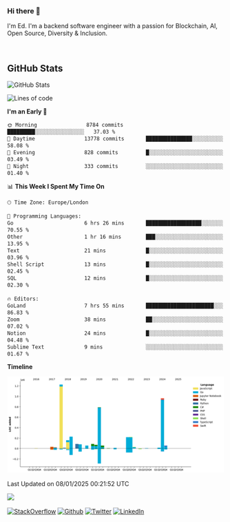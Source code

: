 ### Hi there 👋
 I'm Ed. I'm a backend software engineer with a passion for Blockchain, AI, Open Source, Diversity & Inclusion.

<br />

<h2>GitHub Stats</h2>
<p><img src="https://github-readme-stats.vercel.app/api?username=echarrod&amp;show_icons=true" alt="GitHub Stats"></p>

<!--START_SECTION:waka-->
![Lines of code](https://img.shields.io/badge/From%20Hello%20World%20I%27ve%20Written-4.4%20million%20lines%20of%20code-blue)

**I'm an Early 🐤** 

```text
🌞 Morning                8784 commits        █████████░░░░░░░░░░░░░░░░   37.03 % 
🌆 Daytime                13778 commits       ███████████████░░░░░░░░░░   58.08 % 
🌃 Evening                828 commits         █░░░░░░░░░░░░░░░░░░░░░░░░   03.49 % 
🌙 Night                  333 commits         ░░░░░░░░░░░░░░░░░░░░░░░░░   01.40 % 
```


📊 **This Week I Spent My Time On** 

```text
🕑︎ Time Zone: Europe/London

💬 Programming Languages: 
Go                       6 hrs 26 mins       ██████████████████░░░░░░░   70.55 % 
Other                    1 hr 16 mins        ███░░░░░░░░░░░░░░░░░░░░░░   13.95 % 
Text                     21 mins             █░░░░░░░░░░░░░░░░░░░░░░░░   03.96 % 
Shell Script             13 mins             █░░░░░░░░░░░░░░░░░░░░░░░░   02.45 % 
SQL                      12 mins             █░░░░░░░░░░░░░░░░░░░░░░░░   02.30 % 

🔥 Editors: 
GoLand                   7 hrs 55 mins       ██████████████████████░░░   86.83 % 
Zoom                     38 mins             ██░░░░░░░░░░░░░░░░░░░░░░░   07.02 % 
Notion                   24 mins             █░░░░░░░░░░░░░░░░░░░░░░░░   04.48 % 
Sublime Text             9 mins              ░░░░░░░░░░░░░░░░░░░░░░░░░   01.67 % 
```

**Timeline**

![Lines of Code chart](https://raw.githubusercontent.com/echarrod/echarrod/main/assets/bar_graph.png)


 Last Updated on 08/01/2025 00:21:52 UTC
<!--END_SECTION:waka-->

![](https://komarev.com/ghpvc/?username=echarrod)

<p>
<a href="https://stackoverflow.com/users/1014632/ech" target="_blank"><img alt="StackOverflow" src="https://img.shields.io/badge/-Stackoverflow-FE7A16?style=for-the-badge&logo=stack-overflow&logoColor=white" /></a> 
<a href="https://github.com/echarrod" target="_blank"><img alt="Github" src="https://img.shields.io/badge/GitHub-%2312100E.svg?&style=for-the-badge&logo=Github&logoColor=white" /></a> 
<a href="https://twitter.com/e_harrod" target="_blank"><img alt="Twitter" src="https://img.shields.io/badge/twitter-%231DA1F2.svg?&style=for-the-badge&logo=twitter&logoColor=white" /></a> 
<a href="https://www.linkedin.com/in/ed-harrod" target="_blank"><img alt="LinkedIn" src="https://img.shields.io/badge/linkedin-%230077B5.svg?&style=for-the-badge&logo=linkedin&logoColor=white" /></a>
